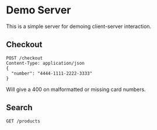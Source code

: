 # Demo Server

This is a simple server for demoing client-server interaction.

## Checkout

    POST /checkout
    Content-Type: application/json
    { 
      "number": "4444-1111-2222-3333"
    }

Will give a 400 on malformatted or missing card numbers.

## Search

    GET /products
